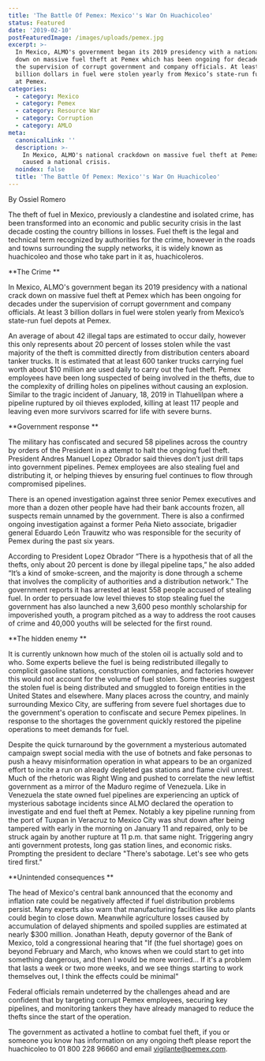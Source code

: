 ```yaml
---
title: 'The Battle Of Pemex: Mexico''s War On Huachicoleo'
status: Featured
date: '2019-02-10'
postFeaturedImage: /images/uploads/pemex.jpg
excerpt: >-
  In Mexico, ALMO's government began its 2019 presidency with a national crack
  down on massive fuel theft at Pemex which has been ongoing for decades under
  the supervision of corrupt government and company officials. At least 3
  billion dollars in fuel were stolen yearly from Mexico’s state-run fuel depots
  at Pemex.
categories:
  - category: Mexico
  - category: Pemex
  - category: Resource War
  - category: Corruption
  - category: AMLO
meta:
  canonicalLink: ''
  description: >-
    In Mexico, ALMO's national crackdown on massive fuel theft at Pemex has
    caused a national crisis.
  noindex: false
  title: 'The Battle Of Pemex: Mexico''s War On Huachicoleo'
---
```

By Ossiel Romero

The theft of fuel in Mexico, previously a clandestine and isolated crime, has been transformed into an economic and public security crisis in the last decade costing the country billions in losses. Fuel theft is the legal and technical term recognized by authorities for the crime, however in the roads and towns surrounding the supply networks, it is widely known as huachicoleo and those who take part in it as, huachicoleros.

**The Crime
**

In Mexico, ALMO's government began its 2019 presidency with a national crack down on massive fuel theft at Pemex which has been ongoing for decades under the supervision of corrupt government and company officials. At least 3 billion dollars in fuel were stolen yearly from Mexico’s state-run fuel depots at Pemex.

An average of about 42 illegal taps are estimated to occur daily, however this only represents about 20 percent of losses stolen while the vast majority of the theft is committed directly from distribution centers aboard tanker trucks. It is estimated that at least 600 tanker trucks carrying fuel worth about $10 million are used daily to carry out the fuel theft. Pemex employees have been long suspected of being involved in the thefts, due to the complexity of drilling holes on pipelines without causing an explosion. Similar to the tragic incident of January, 18, 2019 in Tlahuelilpan where a pipeline ruptured by oil thieves exploded, killing at least 117 people and leaving even more survivors scarred for life with severe burns.

**Government response
**

The military has confiscated and secured 58 pipelines across the country by orders of the President in a attempt to halt the ongoing fuel theft. President Andres Manuel Lopez Obrador said thieves don’t just drill taps into government pipelines. Pemex employees are also stealing fuel and distributing it, or helping thieves by ensuring fuel continues to flow through compromised pipelines.

There is an opened investigation against three senior Pemex executives and more than a dozen other people have had their bank accounts frozen, all suspects remain unnamed by the government. There is also a confirmed ongoing investigation against a former Peña Nieto associate, brigadier general Eduardo León Trauwitz who was responsible for the security of Pemex during the past six years.

According to President Lopez Obrador “There is a hypothesis that of all the thefts, only about 20 percent is done by illegal pipeline taps,” he also added “It’s a kind of smoke-screen, and the majority is done through a scheme that involves the complicity of authorities and a distribution network.” The government reports it has arrested at least 558 people accused of stealing fuel. In order to persuade low level thieves to stop stealing fuel the government has also launched a new 3,600 peso monthly scholarship for impoverished youth, a program pitched as a way to address the root causes of crime and 40,000 youths will be selected for the first round.

**The hidden enemy
**

It is currently unknown how much of the stolen oil is actually sold and to who. Some experts believe the fuel is being redistributed illegally to complicit gasoline stations, construction companies, and factories however this would not account for the volume of fuel stolen. Some theories suggest the stolen fuel is being distributed and smuggled to foreign entities in the United States and elsewhere. Many places across the country, and mainly surrounding Mexico City, are suffering from severe fuel shortages due to the government's operation to confiscate and secure Pemex pipelines. In response to the shortages the government quickly restored the pipeline operations to meet demands for fuel.

Despite the quick turnaround by the government a mysterious automated campaign swept social media with the use of botnets and fake personas to push a heavy misinformation operation in what appears to be an organized effort to incite a run on already depleted gas stations and flame civil unrest. Much of the rhetoric was Right Wing and pushed to correlate the new leftist government as a mirror of the Maduro regime of Venezuela. Like in Venezuela the state owned fuel pipelines are experiencing an uptick of mysterious sabotage incidents since ALMO declared the operation to investigate and end fuel theft at Pemex. Notably a key pipeline running from the port of Tuxpan in Veracruz to Mexico City was shut down after being tampered with early in the morning on January 11 and repaired, only to be struck again by another rupture at 11 p.m. that same night. Triggering angry anti government protests, long gas station lines, and economic risks. Prompting the president to declare "There's sabotage. Let's see who gets tired first."

**Unintended consequences
**

The head of Mexico's central bank announced that the economy and inflation rate could be negatively affected if fuel distribution problems persist. Many experts also warn that manufacturing facilities like auto plants could begin to close down. Meanwhile agriculture losses caused by accumulation of delayed shipments and spoiled supplies are estimated at nearly $300 million. Jonathan Heath, deputy governor of the Bank of Mexico, told a congressional hearing that "If (the fuel shortage) goes on beyond February and March, who knows when we could start to get into something dangerous, and then I would be more worried… If it's a problem that lasts a week or two more weeks, and we see things starting to work themselves out, I think the effects could be minimal"

Federal officials remain undeterred by the challenges ahead and are confident that by targeting corrupt Pemex employees, securing key pipelines, and monitoring tankers they have already managed to reduce the thefts since the start of the operation.

The government as activated a hotline to combat fuel theft, if you or someone you know has information on any ongoing theft please report the huachicoleo to 01 800 228 96660 and email vigilante@pemex.com.
